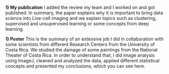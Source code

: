 **1) My publication** 
I added the review my team and I worked on and got published. In summary, the paper explains why it is important to bring data science into Live-cell imaging and we explain topics such as clustering, supervised and unsupervised learning or some concepts from deep learning. 

**1) Poster** 
This is the summary of an extensive job I did in collaboration with some scientists from different Research Centers from the University of Costa Rica. We studied the damage of some paintings from the National Theater of Costa Rica. In order to understand that, I did image analysis using ImageJ, cleaned and analyzed the data, applied different statistical concepts and presented my conclusions, which you can see here. 

